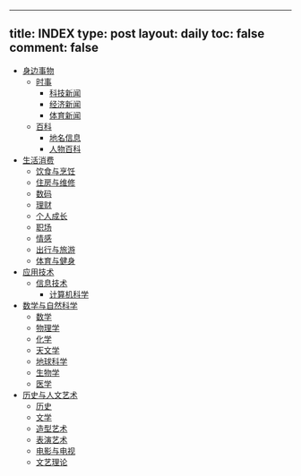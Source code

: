 ---
title: INDEX
type: post
layout: daily
toc: false
comment: false
------
- [身边事物](/gknows/身边事物)
  - [时事](/gknows/时事)
    - [科技新闻](/gknows/科技新闻)
    - [经济新闻](/gknows/经济新闻)
    - [体育新闻](/gknows/体育新闻)
  - [百科](/gknows/百科)
    - [地名信息](/gknows/地名信息)
    - [人物百科](/gknows/人物百科)
- [生活消费](/gknows/生活消费)
  - [饮食与烹饪](/gknows/饮食与烹饪)
  - [住房与维修](/gknows/住房与维修)
  - [数码](/gknows/数码)
  - [理财](/gknows/理财)
  - [个人成长](/gknows/个人成长)
  - [职场](/gknows/职场)
  - [情感](/gknows/情感)
  - [出行与旅游](/gknows/出行与旅游)
  - [体育与健身](/gknows/体育与健身)
- [应用技术](/gknows/应用技术)
  - [信息技术](/gknows/信息技术)
    - [计算机科学](/gknows/计算机科学)
- [数学与自然科学](/gknows/数学与自然科学)
  - [数学](/gknows/数学)
  - [物理学](/gknows/物理学)
  - [化学](/gknows/化学)
  - [天文学](/gknows/天文学)
  - [地球科学](/gknows/地球科学)
  - [生物学](/gknows/生物学)
  - [医学](/gknows/医学)
- [历史与人文艺术](/gknows/历史与人文艺术)
  - [历史](/gknows/历史)
  - [文学](/gknows/文学)
  - [造型艺术](/gknows/造型艺术)
  - [表演艺术](/gknows/表演艺术)
  - [电影与电视](/gknows/电影与电视)
  - [文艺理论](/gknows/文艺理论)
